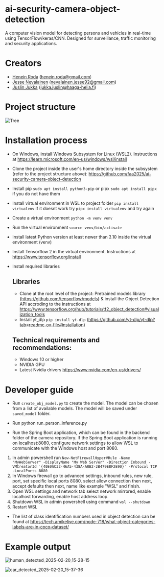 # ai-security-camera-object-detection
A computer vision model for detecting persons and vehicles in real-time using TensorFlow/keras/CNN. Designed for surveillance, traffic monitoring and security applications.

# Creators
- [Henein Roda](https://github.com/hxrda) (henein.roda@gmail.com)
- [Jesse Nevalainen](https://github.com/Suppiluliumas) (nevalainen.jesse92@gmail.com)
- [Juslin Jukka](https://github.com/jusju) (jukka.juslin@haaga-helia.fi)


# Project structure
![Tree](https://github.com/user-attachments/assets/a3a1585e-462b-4cc6-84b0-db7e7f88ac21)



# Installation process

- On Windows, install Windows Subsystem for Linux (WSL2). Instructions at https://learn.microsoft.com/en-us/windows/wsl/install
- Clone the project inside the user's home directory inside the subsystem (refer to the project structure above): https://github.com/faa2025/ai-security-camera-object-detection
- Install pip `sudo apt install python3-pip` or pipx `sudo apt install pipx` if you do not have them
- Install virtual environment in WSL to project folder `pip install virtualenv` if it doesnt work try `pipx install virtualenv` and try again
- Create a virtual environment `python -m venv venv`
- Run the virtual environment `source venv/bin/activate`
- Install latest Python version at least newer than 3.10 inside the virtual environment (venv)
- Install Tensorflow 2 in the virtual environment. Instructions at https://www.tensorflow.org/install
- Install required libraries
  
  ## Libraries
  - Clone at the root level of the project: Pretrained models library (https://github.com/tensorflow/models) & install the Object Detection API accroding to the instructions at https://www.tensorflow.org/hub/tutorials/tf2_object_detection#visualization_tools
  - Install yt_dlp `pip install yt-dlp` (https://github.com/yt-dlp/yt-dlp?tab=readme-ov-file#installation)
 
  ## Technical requirements and recommendations:
  - Windows 10 or higher
  - NVIDIA GPU
  - Latest Nvidia drivers https://www.nvidia.com/en-us/drivers/

# Developer guide
 - Run `create_obj_model.py` to create the model. The model can be chosen from a list of available models. The model will be saved under `saved_model` folder.
 - Run python run_person_inference.py

 - Run the Spring Boot application, which can be found in the backend folder of the camera repository. If the Spring Boot application is running on localhost:8080, configure network settings to allow WSL to communicate with the Windows host and port 8080.
  1.  In admin powershell run `New-NetFirewallHyperVRule -Name "MyWebServer" -DisplayName "My Web Server" -Direction Inbound -VMCreatorId '{40E0AC32-46A5-438A-A0B2-2B479E8F2E90}' -Protocol TCP -LocalPorts 8080`
  2.  In Windows firewall go to advanced settings, inbound rules, new rule, port, set specific local ports 8080, select allow connection then next, accept defaults then next, name like example "WSL" and finish.
  3.  Open WSL settings and network tab select network mirrored, enable localhost forwarding, enable host address loop.
  4.  Shutdown WSL in admin powershell using command `wsl --shutdown`
  5.  Restart WSL
 - The list of class identification numbers used in object detection can be found at https://tech.amikelive.com/node-718/what-object-categories-labels-are-in-coco-dataset/  


# Example output

![human_detected_2025-02-20_15-28-15](https://github.com/user-attachments/assets/6009520e-faa7-476e-a455-916dbaffd204)

![car_detected_2025-02-20_15-37-36](https://github.com/user-attachments/assets/12d11f22-9c29-4d9d-b787-5ab672a025f2)


